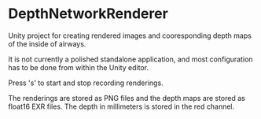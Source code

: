 # DepthNetworkRenderer

Unity project for creating rendered images and cooresponding depth maps of the 
inside of airways.

It is not currently a polished standalone application, and most configuration 
has to be done from within the Unity editor.

Press 's' to start and stop recording renderings.

The renderings are stored as PNG files and the depth maps are stored as float16
EXR files. The depth in millimeters is stored in the red channel.
